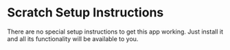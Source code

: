 # Scratch Setup Instructions

There are no special setup instructions to get this app working. Just install it and all its functionality will be available to you.